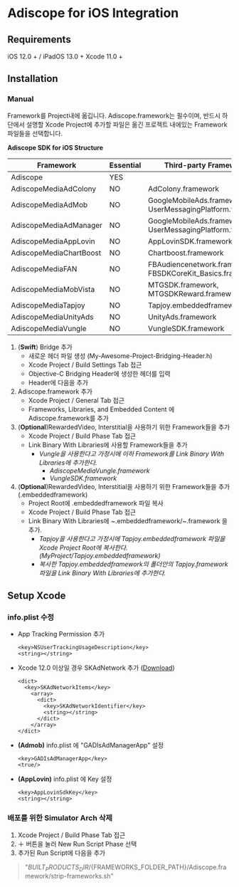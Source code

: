 # Adiscope for iOS Integration


## Requirements
iOS 12.0 + / iPadOS 13.0 +
Xcode 11.0 +



## Installation

### Manual

Framework를 Project내에 옮깁니다. Adiscope.framework는 필수이며, 반드시 하단에서 설명할 Xcode Project에 추가할 파일은 옮긴 프로젝트 내에있는 Framework파일들을 선택합니다.

**Adiscope SDK for iOS Structure**

| Framework               | Essential | Third-party Frameworks                                       |
| ----------------------- | --------- | ------------------------------------------------------------ |
| Adiscope                | YES       |                                                              |
| AdiscopeMediaAdColony   | NO        | AdColony.framework                                           |
| AdiscopeMediaAdMob      | NO        | GoogleMobileAds.framework, UserMessagingPlatform.framework   |
| AdiscopeMediaAdManager  | NO        | GoogleMobileAds.framework, UserMessagingPlatform.framework   |
| AdiscopeMediaAppLovin   | NO        | AppLovinSDK.framework                                        |
| AdiscopeMediaChartBoost | NO        | Chartboost.framework                                         |
| AdiscopeMediaFAN        | NO        | FBAudiencenetwork.framework, FBSDKCoreKit_Basics.framework   |
| AdiscopeMediaMobVista   | NO        | MTGSDK.framework, MTGSDKReward.framework                     |
| AdiscopeMediaTapjoy     | NO        | Tapjoy.embeddedframework                                     |
| AdiscopeMediaUnityAds   | NO        | UnityAds.framework                                           |
| AdiscopeMediaVungle     | NO        | VungleSDK.framework                                          |



1. (**Swift**) Bridge 추가
   * 새로운 헤더 파일 생성 (My-Awesome-Project-Bridging-Header.h)
   * Xcode Project / Build Settings Tab 접근
   * Objective-C Bridging Header에 생성한 헤더를 입력
   * Header에 다음을 추가 
2. Adiscope.framework 추가
   * Xcode Project / General Tab 접근
   * Frameworks, Libraries, and Embedded Content 에 Adiscope.framework를 추가
3. (**Optional**)RewardedVideo, Interstitial을 사용하기 위한 Framework들을 추가
   * Xcode Project / Build Phase Tab 접근
   * Link Binary With Libraries에 사용할 Framework들을 추가 
     * *Vungle을 사용한다고 가정시에 이하 Framework를 Link Binary With Libraries에 추가한다.*
       * *AdiscopeMediaVungle.framework*
       * *VungleSDK.framework*
4. (**Optional**)RewardedVideo, Interstitial을 사용하기 위한 Framework들을 추가 (.embeddedframework)
   * Project Root에 .embeddedframework 파일 복사
   * Xcode Project / Build Phase Tab 접근
   * Link Binary With Libraries에 ~.embeddedframework/~.framework 을 추가.
     * *Tapjoy을 사용한다고 가정시에 Tapjoy.embeddedframework 파일을 Xcode Project Root에 복사한다. (MyProject/Tapjoy.embeddedframework)*
     * *복사한 Tapjoy.embeddedframework의 폴더안의 Tapjoy.framework파일을 Link Binary With Libraries에 추가한다.*



## Setup Xcode

### info.plist 수정

- App Tracking Permission 추가

	```
	<key>NSUserTrackingUsageDescription</key>
	<string></string>
	```


- Xcode 12.0 이상일 경우 SKAdNetwork 추가 ([Download](https://github.com/adiscope/Adiscope-iOS-Sample/releases/download/2.0.6.0/AdiscopeSkAdNetworks.plist))

  ```
  <dict>
    <key>SKAdNetworkItems</key>
      <array>
        <dict>
          <key>SKAdNetworkIdentifier</key>
          <string></string>
        </dict>
      </array>
  </dict>
  ```


- **(Admob)** info.plist 에 "GADIsAdManagerApp" 설정

	```
	<key>GADIsAdManagerApp</key>
	<true/>
	```


- **(AppLovin)** info.plist 에 Key 설정

	```
	<key>AppLovinSdkKey</key>
	<string></string>
	```

### 배포를 위한 Simulator Arch 삭제
1. Xcode Project / Build Phase Tab 접근
2. ＋ 버튼을 눌러 New Run Script Phase 선택
3. 추가된 Run Script에 다음을 추가
> "${BUILT_PRODUCTS_DIR}/${FRAMEWORKS_FOLDER_PATH}/Adiscope.framework/strip-frameworks.sh"
